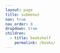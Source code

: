 ```yaml
---
layout: page
title: submenus
nav: true
nav_order: 8
dropdown: true
children:
  - title: bookshelf
    permalink: /books/
---
```

